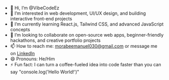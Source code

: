 - 👋 Hi, I’m @VibeCodeEz  
- 👀 I’m interested in web development, UI/UX design, and building interactive front-end projects  
- 🌱 I’m currently learning React.js, Tailwind CSS, and advanced JavaScript concepts  
- 💞️ I’m looking to collaborate on open-source web apps, beginner-friendly hackathons, and creative portfolio projects  
- 📫 How to reach me: morabeemanuel030@gmail.com or message me on [LinkedIn](https://www.linkedin.com/)  
- 😄 Pronouns: He/Him  
- ⚡ Fun fact: I can turn a coffee-fueled idea into code faster than you can say "console.log('Hello World!')"  
